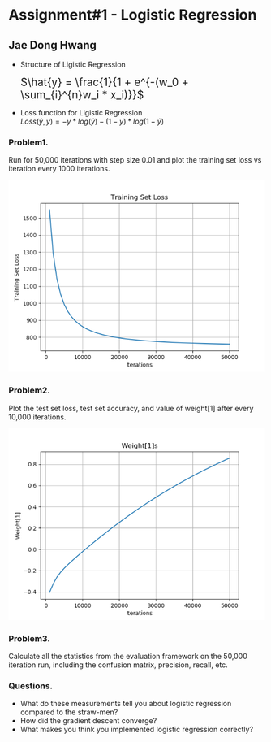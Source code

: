 # Assignment#1 - Logistic Regression

## Jae Dong Hwang

* Structure of Ligistic Regression

  <span style="font-size:1.5em">$\hat{y} = \frac{1}{1 + e^{-(w_0 + \sum_{i}^{n}w_i * x_i)}}$</span>

* Loss function for Ligistic Regression  
  <span style="font-size:1em">$Loss(\hat{y}, y) = -y*log(\hat{y})-(1-y) * log(1 - \hat{y})$</span>

### Problem1.
Run for 50,000 iterations with step size 0.01 and plot the training set loss vs iteration every 1000 iterations.

![Loss Function](training_set_loss_50000.png)

### Problem2.
Plot the test set loss, test set accuracy, and value of weight[1] after every 10,000 iterations.

![w1](w1_50000.png)

### Problem3.
Calculate all the statistics from the evaluation framework on the 50,000 iteration run, including the confusion matrix, precision, recall, etc.

### Questions.
* What do these measurements tell you about logistic regression compared to the straw-men?
* How did the gradient descent converge?
* What makes you think you implemented logistic regression correctly?